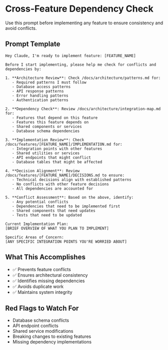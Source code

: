 # Cross-Feature Dependency Check

Use this prompt before implementing any feature to ensure consistency and avoid conflicts.

## Prompt Template

```
Hey Claude, I'm ready to implement feature: [FEATURE_NAME]

Before I start implementing, please help me check for conflicts and dependencies by:

1. **Architecture Review**: Check /docs/architecture/patterns.md for:
   - Required patterns I must follow
   - Database access patterns
   - API response patterns
   - Error handling patterns
   - Authentication patterns

2. **Dependency Check**: Review /docs/architecture/integration-map.md for:
   - Features that depend on this feature
   - Features this feature depends on
   - Shared components or services
   - Database schema dependencies

3. **Implementation Review**: Check /docs/features/[FEATURE_NAME]/IMPLEMENTATION.md for:
   - Integration points with other features
   - Shared utilities or services
   - API endpoints that might conflict
   - Database tables that might be affected

4. **Decision Alignment**: Review /docs/features/[FEATURE_NAME]/DECISIONS.md to ensure:
   - Technical decisions align with established patterns
   - No conflicts with other feature decisions
   - All dependencies are accounted for

5. **Conflict Assessment**: Based on the above, identify:
   - Any potential conflicts
   - Dependencies that need to be implemented first
   - Shared components that need updates
   - Tests that need to be updated

Current Implementation Plan:
[BRIEF OVERVIEW OF WHAT YOU PLAN TO IMPLEMENT]

Specific Areas of Concern:
[ANY SPECIFIC INTEGRATION POINTS YOU'RE WORRIED ABOUT]
```

## What This Accomplishes

- ✅ Prevents feature conflicts
- ✅ Ensures architectural consistency
- ✅ Identifies missing dependencies
- ✅ Avoids duplicate work
- ✅ Maintains system integrity

## Red Flags to Watch For

- Database schema conflicts
- API endpoint conflicts
- Shared service modifications
- Breaking changes to existing features
- Missing dependency implementations 